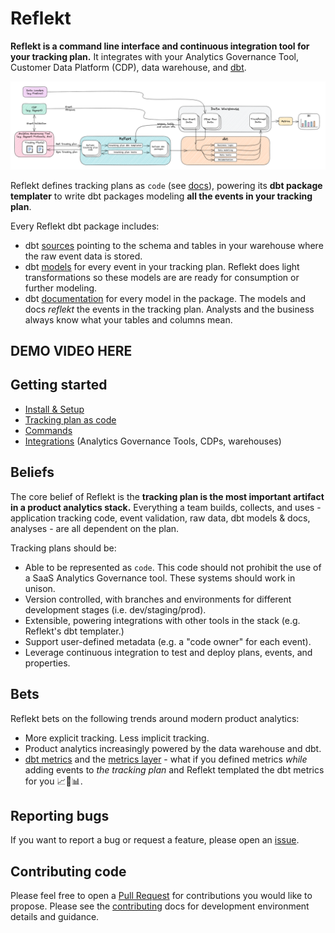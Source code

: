 <!--
SPDX-FileCopyrightText: 2022 Gregory Clunies <greg@reflekt-ci.com>

SPDX-License-Identifier: Apache-2.0
-->

# Reflekt
**Reflekt is a command line interface and continuous integration tool for your tracking plan.** It integrates with your Analytics Governance Tool, Customer Data Platform (CDP), data warehouse, and [dbt](https://www.getdbt.com/).

![reflekt-arch](/docs/reflekt_architecture.png)

Reflekt defines tracking plans as `code` (see [docs](/docs/TRACKING-PLANS-AS-CODE.md)), powering its **dbt package templater** to write dbt packages modeling **all the events in your tracking plan**.

Every Reflekt dbt package includes:
- dbt [sources](https://docs.getdbt.com/docs/building-a-dbt-project/using-sources) pointing to the schema and tables in your warehouse where the raw event data is stored.
- dbt [models](https://docs.getdbt.com/docs/building-a-dbt-project/building-models) for every event in your tracking plan. Reflekt does light transformations so these models are are ready for consumption or further modeling.
- dbt [documentation](https://docs.getdbt.com/docs/building-a-dbt-project/documentation) for every model in the package. The models and docs *reflekt* the events in the tracking plan. Analysts and the business always know what your tables and columns mean.
## DEMO VIDEO HERE

## Getting started
- [Install & Setup](docs/INSTALL-SETUP.md)
- [Tracking plan as code](docs/TRACKING-PLANS-AS-CODE.md)
- [Commands](docs/COMMANDS.md)
- [Integrations](docs/INTEGRATIONS.md) (Analytics Governance Tools, CDPs, warehouses)

## Beliefs
The core belief of Reflekt is the **tracking plan is the most important artifact in a product analytics stack.** Everything a team builds, collects, and uses - application tracking code, event validation, raw data, dbt models & docs, analyses - are all dependent on the plan.

Tracking plans should be:
- Able to be represented as `code`. This code should not prohibit the use of a SaaS Analytics Governance tool. These systems should work in unison.
- Version controlled, with branches and environments for different development stages (i.e. dev/staging/prod).
- Extensible, powering integrations with other tools in the stack (e.g. Reflekt's dbt templater.)
- Support user-defined metadata (e.g. a "code owner" for each event).
- Leverage continuous integration to test and deploy plans, events, and properties.

## Bets
Reflekt bets on the following trends around modern product analytics:
- More explicit tracking. Less implicit tracking.
- Product analytics increasingly powered by the data warehouse and dbt.
- [dbt metrics](https://docs.getdbt.com/docs/building-a-dbt-project/metrics) and the [metrics layer](https://docs.getdbt.com/docs/dbt-cloud/using-dbt-cloud/cloud-metrics-layer) - what if you defined metrics *while* adding events to *the tracking plan* and Reflekt templated the dbt metrics for you 📈🤯📊.

## Reporting bugs
If you want to report a bug or request a feature, please open an [issue](https://github.com/GClunies/reflekt/issues).

## Contributing code
Please feel free to open a [Pull Request](https://github.com/GClunies/reflekt/pulls) for contributions you would like to propose. Please see the [contributing](docs/CONTRIBUTING-CODE.md) docs for development environment details and guidance.

